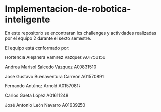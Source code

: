 # Implementacion-de-robotica-inteligente
En este repositorio se encontraran los challenges y actividades realizadas por el equipo 2 durante el sexto semestre.

El equipo está conformado por:

Hortencia Alejandra Ramírez Vázquez A01750150

Andrea Marisol Salcedo Vázquez A00831510

José Gustavo Buenaventura Carreón A01570891

Fernando Antúnez Arnold A01570817

Carlos Gaeta López A01611248

José Antonio León Navarro A01639250
